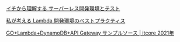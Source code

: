 [イチから理解する サーバーレス開発環境とテスト](https://pages.awscloud.com/rs/112-TZM-766/images/20200827_serverless_session2.pdf)

[私が考える Lambda 開発環境のベストプラクティス](https://zenn.dev/faycute/articles/9024115c4241b8)

[GO+Lambda+DynamoDB+API Gateway サンプルソース | itcore 2021年](https://www.itcore.jp/tips/go_api.php)
